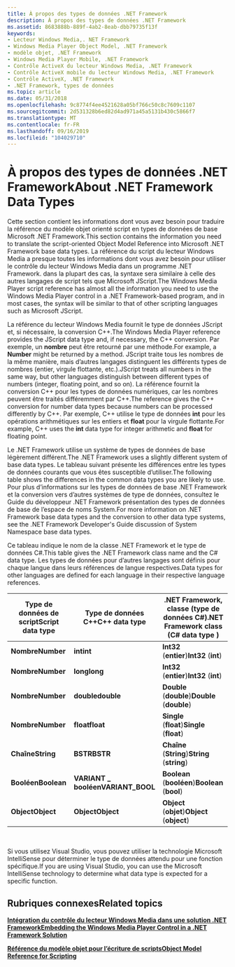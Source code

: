 ```yaml
---
title: À propos des types de données .NET Framework
description: À propos des types de données .NET Framework
ms.assetid: 8683888b-889f-4ab2-8eab-dbb79735f13f
keywords:
- Lecteur Windows Media,. NET Framework
- Windows Media Player Object Model, .NET Framework
- modèle objet, .NET Framework
- Windows Media Player Mobile, .NET Framework
- Contrôle ActiveX du lecteur Windows Media, .NET Framework
- Contrôle ActiveX mobile du lecteur Windows Media, .NET Framework
- Contrôle ActiveX, .NET Framework
- .NET Framework, types de données
ms.topic: article
ms.date: 05/31/2018
ms.openlocfilehash: 9c8774f4ee4521628a05bf766c50c8c7609c1107
ms.sourcegitcommit: 2d531328b6ed82d4ad971a45a5131b430c5866f7
ms.translationtype: MT
ms.contentlocale: fr-FR
ms.lasthandoff: 09/16/2019
ms.locfileid: "104029710"
---
```

# <a name="about-net-framework-data-types"></a><span data-ttu-id="d1897-111">À propos des types de données .NET Framework</span><span class="sxs-lookup"><span data-stu-id="d1897-111">About .NET Framework Data Types</span></span>

<span data-ttu-id="d1897-112">Cette section contient les informations dont vous avez besoin pour traduire la référence du modèle objet orienté script en types de données de base Microsoft .NET Framework.</span><span class="sxs-lookup"><span data-stu-id="d1897-112">This section contains the information you need to translate the script-oriented Object Model Reference into Microsoft .NET Framework base data types.</span></span> <span data-ttu-id="d1897-113">La référence du script du lecteur Windows Media a presque toutes les informations dont vous avez besoin pour utiliser le contrôle du lecteur Windows Media dans un programme .NET Framework. dans la plupart des cas, la syntaxe sera similaire à celle des autres langages de script tels que Microsoft JScript.</span><span class="sxs-lookup"><span data-stu-id="d1897-113">The Windows Media Player script reference has almost all the information you need to use the Windows Media Player control in a .NET Framework-based program, and in most cases, the syntax will be similar to that of other scripting languages such as Microsoft JScript.</span></span>

<span data-ttu-id="d1897-114">La référence du lecteur Windows Media fournit le type de données JScript et, si nécessaire, la conversion C++.</span><span class="sxs-lookup"><span data-stu-id="d1897-114">The Windows Media Player reference provides the JScript data type and, if necessary, the C++ conversion.</span></span> <span data-ttu-id="d1897-115">Par exemple, un **nombre** peut être retourné par une méthode.</span><span class="sxs-lookup"><span data-stu-id="d1897-115">For example, a **Number** might be returned by a method.</span></span> <span data-ttu-id="d1897-116">JScript traite tous les nombres de la même manière, mais d’autres langages distinguent les différents types de nombres (entier, virgule flottante, etc.).</span><span class="sxs-lookup"><span data-stu-id="d1897-116">JScript treats all numbers in the same way, but other languages distinguish between different types of numbers (integer, floating point, and so on).</span></span> <span data-ttu-id="d1897-117">La référence fournit la conversion C++ pour les types de données numériques, car les nombres peuvent être traités différemment par C++.</span><span class="sxs-lookup"><span data-stu-id="d1897-117">The reference gives the C++ conversion for number data types because numbers can be processed differently by C++.</span></span> <span data-ttu-id="d1897-118">Par exemple, C++ utilise le type de données **int** pour les opérations arithmétiques sur les entiers et **float** pour la virgule flottante.</span><span class="sxs-lookup"><span data-stu-id="d1897-118">For example, C++ uses the **int** data type for integer arithmetic and **float** for floating point.</span></span>

<span data-ttu-id="d1897-119">Le .NET Framework utilise un système de types de données de base légèrement différent.</span><span class="sxs-lookup"><span data-stu-id="d1897-119">The .NET Framework uses a slightly different system of base data types.</span></span> <span data-ttu-id="d1897-120">Le tableau suivant présente les différences entre les types de données courants que vous êtes susceptible d’utiliser.</span><span class="sxs-lookup"><span data-stu-id="d1897-120">The following table shows the differences in the common data types you are likely to use.</span></span> <span data-ttu-id="d1897-121">Pour plus d’informations sur les types de données de base .NET Framework et la conversion vers d’autres systèmes de type de données, consultez le Guide du développeur .NET Framework présentation des types de données de base de l’espace de noms System.</span><span class="sxs-lookup"><span data-stu-id="d1897-121">For more information on .NET Framework base data types and the conversion to other data type systems, see the .NET Framework Developer's Guide discussion of System Namespace base data types.</span></span>

<span data-ttu-id="d1897-122">Ce tableau indique le nom de la classe .NET Framework et le type de données C#.</span><span class="sxs-lookup"><span data-stu-id="d1897-122">This table gives the .NET Framework class name and the C# data type.</span></span> <span data-ttu-id="d1897-123">Les types de données pour d’autres langages sont définis pour chaque langue dans leurs références de langue respectives.</span><span class="sxs-lookup"><span data-stu-id="d1897-123">Data types for other languages are defined for each language in their respective language references.</span></span>



| <span data-ttu-id="d1897-124">Type de données de script</span><span class="sxs-lookup"><span data-stu-id="d1897-124">Script data type</span></span> | <span data-ttu-id="d1897-125">Type de données C++</span><span class="sxs-lookup"><span data-stu-id="d1897-125">C++ data type</span></span>     | <span data-ttu-id="d1897-126">.NET Framework, classe (type de données C#)</span><span class="sxs-lookup"><span data-stu-id="d1897-126">.NET Framework class (C# data type )</span></span> |
|------------------|-------------------|---------------------------------------|
| <span data-ttu-id="d1897-127">**Nombre**</span><span class="sxs-lookup"><span data-stu-id="d1897-127">**Number**</span></span>       | <span data-ttu-id="d1897-128">**int**</span><span class="sxs-lookup"><span data-stu-id="d1897-128">**int**</span></span>           | <span data-ttu-id="d1897-129">**Int32** (**entier**)</span><span class="sxs-lookup"><span data-stu-id="d1897-129">**Int32** (**int**)</span></span>                   |
| <span data-ttu-id="d1897-130">**Nombre**</span><span class="sxs-lookup"><span data-stu-id="d1897-130">**Number**</span></span>       | <span data-ttu-id="d1897-131">**long**</span><span class="sxs-lookup"><span data-stu-id="d1897-131">**long**</span></span>          | <span data-ttu-id="d1897-132">**Int32** (**entier**)</span><span class="sxs-lookup"><span data-stu-id="d1897-132">**Int32** (**int**)</span></span>                   |
| <span data-ttu-id="d1897-133">**Nombre**</span><span class="sxs-lookup"><span data-stu-id="d1897-133">**Number**</span></span>       | <span data-ttu-id="d1897-134">**double**</span><span class="sxs-lookup"><span data-stu-id="d1897-134">**double**</span></span>        | <span data-ttu-id="d1897-135">**Double** (**double**)</span><span class="sxs-lookup"><span data-stu-id="d1897-135">**Double** (**double**)</span></span>               |
| <span data-ttu-id="d1897-136">**Nombre**</span><span class="sxs-lookup"><span data-stu-id="d1897-136">**Number**</span></span>       | <span data-ttu-id="d1897-137">**float**</span><span class="sxs-lookup"><span data-stu-id="d1897-137">**float**</span></span>         | <span data-ttu-id="d1897-138">**Single** (**float**)</span><span class="sxs-lookup"><span data-stu-id="d1897-138">**Single** (**float**)</span></span>                |
| <span data-ttu-id="d1897-139">**Chaîne**</span><span class="sxs-lookup"><span data-stu-id="d1897-139">**String**</span></span>       | <span data-ttu-id="d1897-140">**BSTR**</span><span class="sxs-lookup"><span data-stu-id="d1897-140">**BSTR**</span></span>          | <span data-ttu-id="d1897-141">**Chaîne** (**String**)</span><span class="sxs-lookup"><span data-stu-id="d1897-141">**String** (**string**)</span></span>               |
| <span data-ttu-id="d1897-142">**Booléen**</span><span class="sxs-lookup"><span data-stu-id="d1897-142">**Boolean**</span></span>      | <span data-ttu-id="d1897-143">**VARIANT \_ booléen**</span><span class="sxs-lookup"><span data-stu-id="d1897-143">**VARIANT\_BOOL**</span></span> | <span data-ttu-id="d1897-144">**Boolean** (**booléen**)</span><span class="sxs-lookup"><span data-stu-id="d1897-144">**Boolean** (**bool**)</span></span>                |
| <span data-ttu-id="d1897-145">**Object**</span><span class="sxs-lookup"><span data-stu-id="d1897-145">**Object**</span></span>       | <span data-ttu-id="d1897-146">**Object**</span><span class="sxs-lookup"><span data-stu-id="d1897-146">**Object**</span></span>        | <span data-ttu-id="d1897-147">**Object** (**objet**)</span><span class="sxs-lookup"><span data-stu-id="d1897-147">**Object** (**object**)</span></span>               |



 

<span data-ttu-id="d1897-148">Si vous utilisez Visual Studio, vous pouvez utiliser la technologie Microsoft IntelliSense pour déterminer le type de données attendu pour une fonction spécifique.</span><span class="sxs-lookup"><span data-stu-id="d1897-148">If you are using Visual Studio, you can use the Microsoft IntelliSense technology to determine what data type is expected for a specific function.</span></span>

## <a name="related-topics"></a><span data-ttu-id="d1897-149">Rubriques connexes</span><span class="sxs-lookup"><span data-stu-id="d1897-149">Related topics</span></span>

<dl> <dt>

[<span data-ttu-id="d1897-150">**Intégration du contrôle du lecteur Windows Media dans une solution .NET Framework**</span><span class="sxs-lookup"><span data-stu-id="d1897-150">**Embedding the Windows Media Player Control in a .NET Framework Solution**</span></span>](using-the-windows-media-player-control-in-a--net-framework-solution.md)
</dt> <dt>

[<span data-ttu-id="d1897-151">**Référence du modèle objet pour l’écriture de scripts**</span><span class="sxs-lookup"><span data-stu-id="d1897-151">**Object Model Reference for Scripting**</span></span>](object-model-reference-for-scripting.md)
</dt> </dl>

 

 




